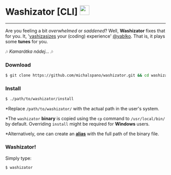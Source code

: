 <h1>Washizator [CLI] <img src="https://www.csmusic.sk/image_alba/149.jpg" width="30x" height="30px"></h1><hr>

Are you feeling a bit _overwhelmed_ or _saddened_? Well, __Washizator__ fixes that for you. It, '[vashizasizes][w] your (coding) experience' [@yablko][y]. That is, it plays some __tunes__ for you.

:notes: _Kamarátka nádej..._ :notes:

### Download

```sh
$ git clone https://github.com/michalspano/washizator.git && cd washizator
```

### Install

```sh
$ ./path/to/washizator/install
```

\*Replace `/path/to/washizator/` with the actual path in the user's system.

\*The `washizator` __binary__ is copied using the `cp` command to `/usr/local/bin/` by default. Overriding `install` might be required for __Windows__ users.

\*Alternatively, one can create an [__alias__](alias) with the full path of the binary file.

### Washizator!

Simply type:
```
$ washizator
```

<!-- LINKS AND REFS -->
[w]: https://www.youtube.com/watch?v=j7L5VDRMvLA&t=70s
[y]: https://www.github.com/yablko
[alias]: https://linuxize.com/post/how-to-create-bash-aliases/
